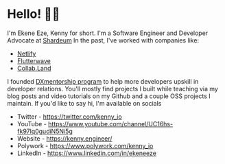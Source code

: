 # Hello! 👋🏽

I'm Ekene Eze, Kenny for short.
I'm a Software Engineer and Developer Advocate at [Shardeum](https://shardeum.org/)
In the past, I've worked with companies like:

* [Netlify](https://netlify.com/us)
* [Flutterwave](https://flutterwave.com/us)
* [Collab.Land](collab.land)

I founded [DXmentorship program](https://www.dxmentorship.com) to help more developers upskill in developer relations.
You'll mostly find projects I built while teaching via my blog posts and video tutorials on my Github and a couple OSS projects I maintain. 
If you'd like to say hi, I'm available on socials 

* Twitter - https://twitter.com/kenny_io
* YouTube - https://www.youtube.com/channel/UC16hs-fk97lq0gudiN5Ni5g
* Website - https://kenny.engineer/
* Polywork - https://www.polywork.com/kenny_io
* LinkedIn - https://www.linkedin.com/in/ekeneeze
